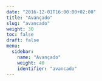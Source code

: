 ```yaml
---
date: "2016-12-01T16:00:00+02:00"
title: "Avançado"
slug: "avancado"
weight: 30
toc: false
draft: false
menu:
  sidebar:
    name: "Avançado"
    weight: 40
    identifier: "avancado"
---
```

